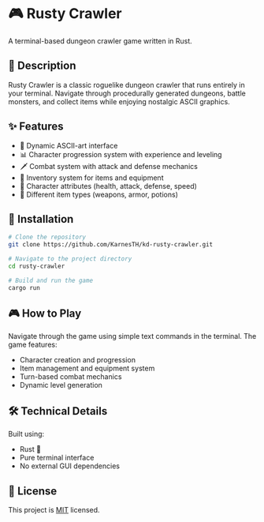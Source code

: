 # 🎮 Rusty Crawler

A terminal-based dungeon crawler game written in Rust.

## 📝 Description

Rusty Crawler is a classic roguelike dungeon crawler that runs entirely in your terminal. Navigate through procedurally generated dungeons, battle monsters, and collect items while enjoying nostalgic ASCII graphics.

## ✨ Features

- 🎯 Dynamic ASCII-art interface
- 📊 Character progression system with experience and leveling
- 🗡️ Combat system with attack and defense mechanics
- 🎒 Inventory system for items and equipment
- 🏃 Character attributes (health, attack, defense, speed)
- 🔰 Different item types (weapons, armor, potions)

## 🚀 Installation

```bash
# Clone the repository
git clone https://github.com/KarnesTH/kd-rusty-crawler.git

# Navigate to the project directory
cd rusty-crawler

# Build and run the game
cargo run
```

## 🎮 How to Play

Navigate through the game using simple text commands in the terminal. The game features:

- Character creation and progression
- Item management and equipment system
- Turn-based combat mechanics
- Dynamic level generation

## 🛠️ Technical Details

Built using:
- Rust 🦀
- Pure terminal interface
- No external GUI dependencies

## 📜 License

This project is [MIT](LICENSE) licensed.
